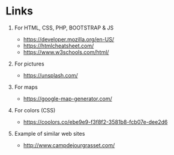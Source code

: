# Links

1. For HTML, CSS, PHP, BOOTSTRAP & JS
    - https://developer.mozilla.org/en-US/
    - https://htmlcheatsheet.com/
    - https://www.w3schools.com/html/
2. For pictures
    - https://unsplash.com/

3. For maps
   - https://google-map-generator.com/
4. For colors (CSS)
   - https://coolors.co/ebe9e9-f3f8f2-3581b8-fcb07e-dee2d6
5. Example of similar web sites
   - http://www.campdejourgrasset.com/